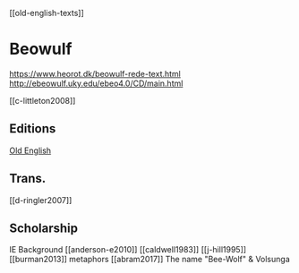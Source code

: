 [[old-english-texts]]

# Beowulf
https://www.heorot.dk/beowulf-rede-text.html
http://ebeowulf.uky.edu/ebeo4.0/CD/main.html

[[c-littleton2008]]
## Editions
[Old English](a/098365.pdf)

## Trans.
[[d-ringler2007]]
## Scholarship
IE Background
[[anderson-e2010]]
[[caldwell1983]]
[[j-hill1995]]
[[burman2013]] metaphors
[[abram2017]] The name "Bee-Wolf" & Volsunga